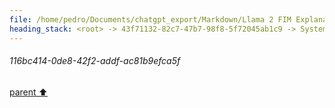 ```yaml
---
file: /home/pedro/Documents/chatgpt_export/Markdown/Llama 2 FIM Explanation.md
heading_stack: <root> -> 43f71132-82c7-47b7-98f8-5f72045ab1c9 -> System -> 8f12ab92-a26b-4940-bae5-1d6ce7e54f62 -> System -> aaa243f4-c77b-4cc5-80e1-b42d6ad0c662 -> User -> 9d22cfb9-1e97-4224-a2f2-15a1e5753b94 -> Assistant -> 856fbe6b-33e9-42aa-be83-8419d88714d9 -> Tool -> 116bc414-0de8-42f2-addf-ac81b9efca5f
---
```

###### 116bc414-0de8-42f2-addf-ac81b9efca5f
[parent ⬆️](#856fbe6b-33e9-42aa-be83-8419d88714d9)
